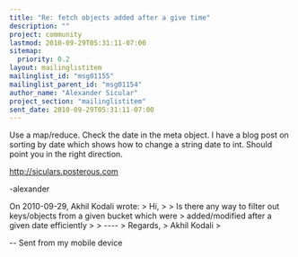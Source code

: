 ```yaml
---
title: "Re: fetch objects added after a give time"
description: ""
project: community
lastmod: 2010-09-29T05:31:11-07:00
sitemap:
  priority: 0.2
layout: mailinglistitem
mailinglist_id: "msg01155"
mailinglist_parent_id: "msg01154"
author_name: "Alexander Sicular"
project_section: "mailinglistitem"
sent_date: 2010-09-29T05:31:11-07:00
---
```



Use a map/reduce. Check the date in the meta object. I have a blog
post on sorting by date which shows how to change a string date to
int. Should point you in the right direction.

http://siculars.posterous.com

-alexander

On 2010-09-29, Akhil Kodali  wrote:
&gt; Hi,
&gt;
&gt; Is there any way to filter out keys/objects from a given bucket which were
&gt; added/modified after a given date efficiently
&gt;
&gt; ----
&gt; Regards,
&gt; Akhil Kodali
&gt;

-- 
Sent from my mobile device

